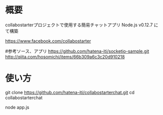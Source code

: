 # 概要
collabostarterプロジェクトで使用する簡易チャットアプリ
Node.js v0.12.7 にて構築

https://www.facebook.com/collabostarter

#参考ソース、アプリ
https://github.com/hatena-iti/socketio-sample.git
http://qiita.com/hosomichi/items/66b309a6c3c20d910218



# 使い方
git clone https://github.com/hatena-iti/collabostarterchat.git
cd collabostarterchat

node app.js
